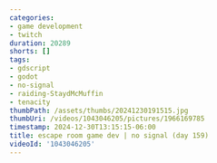 ```yaml
---
categories:
- game development
- twitch
duration: 20289
shorts: []
tags:
- gdscript
- godot
- no-signal
- raiding-StaydMcMuffin
- tenacity
thumbPath: /assets/thumbs/20241230191515.jpg
thumbUri: /videos/1043046205/pictures/1966169785
timestamp: 2024-12-30T13:15:15-06:00
title: escape room game dev | no signal (day 159)
videoId: '1043046205'
---
```

